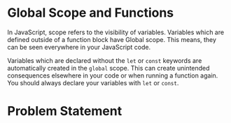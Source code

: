 # Global Scope and Functions
In JavaScript, scope refers to the visibility of variables. Variables which are defined outside of a function block have Global scope. This means, they can be seen everywhere in your JavaScript code.

Variables which are declared without the ```let``` or ```const``` keywords are automatically created in the ```global``` scope. This can create unintended consequences elsewhere in your code or when running a function again. You should always declare your variables with ```let``` or ```const```.

# Problem Statement
